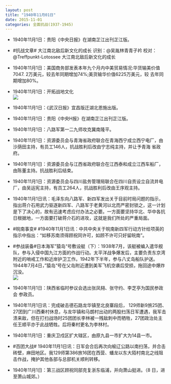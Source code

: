 ```yaml
---
layout: post
title: "1940年11月01日"
date: 2015-11-01
categories: 全面抗战(1937-1945)
---
```


<meta name="referrer" content="no-referrer" />

- 1940年11月1日：贵阳《中央日报》在湖南芷江出刊芷江版。 

- #抗战文章# 大江南北敌后新文化的成长 识别：@吴胤林青青子衿 校对：@Treffpunkt-Lotossee 大江南北敌后新文化的成长 

- 1940年11月1日：美国商务部发表本年九个月内中美贸易情况:华货输美价值 7047. 2万美元，较去年同期增加74%;美货输华价值6225万美元，较 去年同期增加80%。 

- 1940年11月1日：开拓战地文化 <br/><img src="https://ww2.sinaimg.cn/large/aca367d8jw1exlsq2og02j20g70b7mys.jpg" />

- 1940年11月1日：《武汉日报》宜昌版迁湖北恩施出版。 

- 1940年11月1日：贵阳《中央H报》在湖南芷江出刊芷江版。 

- 1940年11月1日：八路军第一二九师攻克冀南隆平。 

- 1940年11月1日：资源委员会与青海省政府联合在青海西宁成立西宁电厂，由 沙荫田主持，有员工146人，抗战胜利后改由宁志纯主持，并让予青海 省政府。 

- 1940年11月1日：资源委员会与江西省政府联合在江西泰和成立江西车船厂， 由陈董主持。抗战胜利后结束。 

- 1940年11月1日：资源委员会与四川盐务管理局联合在四川自贡设立自流井电 厂，由吴运宪主持，有员工264人，抗战胜利后改由王序观主持。 

- 1940年11月1日讯：毛泽东向八路军、新四军发出关于目前时局问题的指示，指出蒋介石用武力驱逐新四军、八路军于老黄河以北而严密封锁之，这一计划是下了决心的，故有迅速考虑应付办法之必要。一方面要坚持华北、华中各抗日根据地，一方面要打破蒋介石的进攻，这就是我们所处的严重局面。 

- #皖南事变# #1940年11月1日讯：中共中央关于皖南新四军行动方针给项英的指示中指出：“如移苏南须得顾祝同许可，如顾不许可只好留皖南”。  

- #参战装备#日本海军”猿岛“号敷设艇（下）：1938年7月，该艇被编入遣华舰队，参与入侵中国九江方面的作战行动。太平洋战争爆发后，主要负责东京湾附近的哨戒工作和近岸护卫工作。1942年下半年，参与八丈岛船队护送。1944年7月4日，”猿岛“号在父岛附近遭到美军飞机空袭后受损，拖回途中爆炸沉没。 <br/><img src="https://ww1.sinaimg.cn/large/aca367d8jw1exl8s06l12j20dc04ggly.jpg" />

- 1940年11月1日：陕西省临时参议会选出张凤翗、张守约、李芝亭为国民参政会 参政员。 

- 1940年11月1日讯：完成破击德石路龙华镇至北良寨段后， 129师新9旅25团、27团到广川西秦村休息，与龙华镇和马朗村出动的两股扫荡日军遭遇，我军击溃来敌，但在打扫战场时25团团长李林被一残敌刺中而牺牲，27团政治处主任王顺平亦于此战牺牲。后将秦村更名为李林村。 

- 1940年11月1日：重庆卫戍区扩大辖区，由原九县一市扩大为14县一市。 

- #百团大战# 1940年11月1日讯：日军会合后再次向榆辽公路以南扫荡，并合击砖壁，麻田地区。我129师第386旅16团在西营、蟠龙以东大陌村南北之线阻击作战，掩护其他各部与总部机关顺利转移。 

- 1940年11月1日：第三战区顾祝同部克复浙东临浦，并向萧山挺进。（8 日，进至萧山城郊。） 

